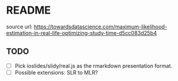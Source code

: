 # README

source url: https://towardsdatascience.com/maximum-likelihood-estimation-in-real-life-optimizing-study-time-d5cc083d25b4

## TODO

- [ ] Pick ioslides/slidy/real.js as the rmarkdown presentation format.
- [ ] Possible extensions: SLR to MLR?
